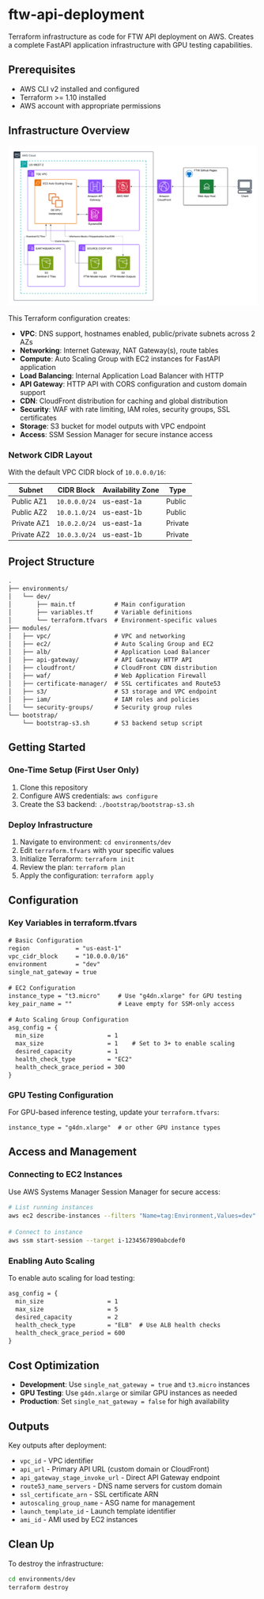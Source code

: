 # ftw-api-deployment

Terraform infrastructure as code for FTW API deployment on AWS. Creates a complete FastAPI application infrastructure with GPU testing capabilities.

## Prerequisites

- AWS CLI v2 installed and configured
- Terraform >= 1.10 installed
- AWS account with appropriate permissions

## Infrastructure Overview

![AWS Architecture Diagram](assets/aws_diagram.png)

This Terraform configuration creates:

- **VPC**: DNS support, hostnames enabled, public/private subnets across 2 AZs
- **Networking**: Internet Gateway, NAT Gateway(s), route tables
- **Compute**: Auto Scaling Group with EC2 instances for FastAPI application
- **Load Balancing**: Internal Application Load Balancer with HTTP
- **API Gateway**: HTTP API with CORS configuration and custom domain support
- **CDN**: CloudFront distribution for caching and global distribution
- **Security**: WAF with rate limiting, IAM roles, security groups, SSL certificates
- **Storage**: S3 bucket for model outputs with VPC endpoint
- **Access**: SSM Session Manager for secure instance access

### Network CIDR Layout

With the default VPC CIDR block of `10.0.0.0/16`:

| Subnet | CIDR Block | Availability Zone | Type |
|--------|------------|-------------------|------|
| Public AZ1 | `10.0.0.0/24` | us-east-1a | Public |
| Public AZ2 | `10.0.1.0/24` | us-east-1b | Public |
| Private AZ1 | `10.0.2.0/24` | us-east-1a | Private |
| Private AZ2 | `10.0.3.0/24` | us-east-1b | Private |

## Project Structure

```
.
├── environments/
│   └── dev/
│       ├── main.tf           # Main configuration
│       ├── variables.tf      # Variable definitions
│       └── terraform.tfvars  # Environment-specific values
├── modules/
│   ├── vpc/                  # VPC and networking
│   ├── ec2/                  # Auto Scaling Group and EC2
│   ├── alb/                  # Application Load Balancer
│   ├── api-gateway/          # API Gateway HTTP API
│   ├── cloudfront/           # CloudFront CDN distribution
│   ├── waf/                  # Web Application Firewall
│   ├── certificate-manager/  # SSL certificates and Route53
│   ├── s3/                   # S3 storage and VPC endpoint
│   ├── iam/                  # IAM roles and policies
│   └── security-groups/      # Security group rules
└── bootstrap/
    └── bootstrap-s3.sh       # S3 backend setup script

```

## Getting Started

### One-Time Setup (First User Only)

1. Clone this repository
2. Configure AWS credentials: `aws configure`
3. Create the S3 backend: `./bootstrap/bootstrap-s3.sh`

### Deploy Infrastructure

1. Navigate to environment: `cd environments/dev`
2. Edit `terraform.tfvars` with your specific values
3. Initialize Terraform: `terraform init`
4. Review the plan: `terraform plan`
5. Apply the configuration: `terraform apply`

## Configuration

### Key Variables in terraform.tfvars

```hcl
# Basic Configuration
region             = "us-east-1"
vpc_cidr_block     = "10.0.0.0/16"
environment        = "dev"
single_nat_gateway = true

# EC2 Configuration
instance_type = "t3.micro"     # Use "g4dn.xlarge" for GPU testing
key_pair_name = ""             # Leave empty for SSM-only access

# Auto Scaling Group Configuration
asg_config = {
  min_size                  = 1
  max_size                  = 1    # Set to 3+ to enable scaling
  desired_capacity          = 1
  health_check_type         = "EC2"
  health_check_grace_period = 300
}
```

### GPU Testing Configuration

For GPU-based inference testing, update your `terraform.tfvars`:

```hcl
instance_type = "g4dn.xlarge"  # or other GPU instance types
```

## Access and Management

### Connecting to EC2 Instances

Use AWS Systems Manager Session Manager for secure access:

```bash
# List running instances
aws ec2 describe-instances --filters "Name=tag:Environment,Values=dev" --query 'Reservations[].Instances[?State.Name==`running`].[InstanceId,Tags[?Key==`Name`].Value|[0]]' --output table

# Connect to instance
aws ssm start-session --target i-1234567890abcdef0
```

### Enabling Auto Scaling

To enable auto scaling for load testing:

```hcl
asg_config = {
  min_size                  = 1
  max_size                  = 5
  desired_capacity          = 2
  health_check_type         = "ELB"  # Use ALB health checks
  health_check_grace_period = 600
}
```

## Cost Optimization

- **Development**: Use `single_nat_gateway = true` and `t3.micro` instances
- **GPU Testing**: Use `g4dn.xlarge` or similar GPU instances as needed
- **Production**: Set `single_nat_gateway = false` for high availability

## Outputs

Key outputs after deployment:

- `vpc_id` - VPC identifier
- `api_url` - Primary API URL (custom domain or CloudFront)
- `api_gateway_stage_invoke_url` - Direct API Gateway endpoint
- `route53_name_servers` - DNS name servers for custom domain
- `ssl_certificate_arn` - SSL certificate ARN
- `autoscaling_group_name` - ASG name for management
- `launch_template_id` - Launch template identifier
- `ami_id` - AMI used by EC2 instances

## Clean Up

To destroy the infrastructure:

```bash
cd environments/dev
terraform destroy
```